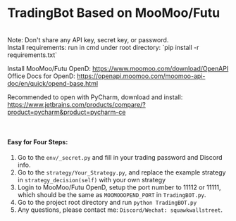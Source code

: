 # TradingBot Based on MooMoo/Futu
<br>
Note: Don't share any API key, secret key, or password.
<br>
Install requirements: run in cmd under root directory: `pip install -r requirements.txt`

Install MooMoo/Futu OpenD: https://www.moomoo.com/download/OpenAPI
Office Docs for OpenD: https://openapi.moomoo.com/moomoo-api-doc/en/quick/opend-base.html

Recommended to open with PyCharm, download and install: https://www.jetbrains.com/products/compare/?product=pycharm&product=pycharm-ce

<br>

#### Easy for Four Steps:

1. Go to the `env/_secret.py` and fill in your trading password and Discord info.
2. Go to the `strategy/Your_Strategy.py`, and replace the example strategy in `strategy_decision(self)` with your own strategy
3. Login to MooMoo/Futu OpenD, setup the port number to 11112 or 11111, which should be the same as `MOOMOOOPEND_PORT` in `TradingBOT.py`.
4. Go to the project root directory and run `python TradingBOT.py` 
5. Any questions, please contact me: `Discord/Wechat: squawkwallstreet`.